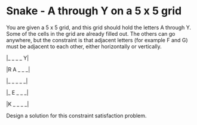 # Snake - A through Y on a 5 x 5 grid
You are given a 5 x 5 grid, and this grid should hold the letters A through Y.  Some of the cells in the grid are already filled out.  The others can go anywhere, but the constraint is that adjacent letters (for example F and G) must be adjacent to each other, either horizontally or vertically.  

|_ _ _ _ Y|

|R A _ _ _|

|_ _ _ _ _|

|_ E _ _ _|

|K _ _ _ _|

Design a solution for this constraint satisfaction problem.